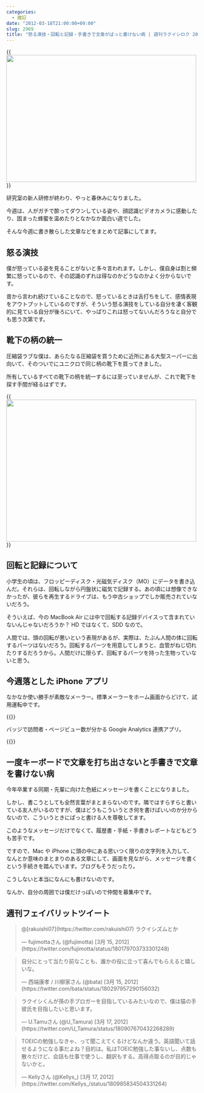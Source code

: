 ```yaml
---
categories:
  - 雑記
date: "2012-03-18T21:00:00+09:00"
slug: 2969
title: "怒る演技・回転と記録・手書きで文章がぱっと書けない病 | 週刊ラクイシロク 2012 年第 11 週"
---
```


{{<img alt="" src="/images/2012/03/2969_1.png" width="500" height="334">}}

研究室の新人研修が終わり、やっと春休みになりました。

今週は、人がガチで酔ってダウンしている姿や、顔認識ビデオカメラに感動したり、固まった蜂蜜を温めたりとなかなか面白い週でした。

そんな今週に書き散らした文章などをまとめて記事にしてます。

## 怒る演技

僕が怒っている姿を見ることがないと多々言われます。しかし、僕自身は割と頻繁に怒っているので、その認識のずれは得なのかどうなのかよく分からないです。

昔から言われ続けていることなので、怒っているときは舌打ちをして、感情表現をアウトプットしているのですが、そういう怒る演技をしている自分を凄く客観的に見ている自分が後ろにいて、やっぱりこれは怒ってないんだろうなと自分でも思う次第です。

## 靴下の柄の統一

圧縮袋ラブな僕は、あらたなる圧縮袋を買うために近所にある大型スーパーに出向いて、そのついでにユニクロで同じ柄の靴下を買ってきました。

所有しているすべての靴下の柄を統一するには至っていませんが、これで靴下を探す手間が経るはずです。

{{<img alt="" src="/images/2012/03/2969_2.jpg" width="500" height="373">}}

## 回転と記録について

小学生の頃は、フロッピーディスク・光磁気ディスク（MO）にデータを書き込んだ。それらは、回転しながら円盤状に磁気で記録する。あの頃には想像できなかったが、彼らを再生するドライブは、もう中古ショップでしか販売されていないだろう。

そういえば、今の MacBook Air には中で回転する記録デバイスって含まれていないんじゃないだろうか？ HD ではなくて、SDD なので。

人間では、頭の回転が悪いという表現があるが、実際は、たぶん人間の体に回転するパーツはないだろう。回転するパーツを用意してしまうと、血管がねじ切れたりするだろうから。人間だけに限らず、回転するパーツを持った生物っていないと思う。

## 今週落とした iPhone アプリ

なかなか使い勝手が素敵なメーラー。標準メーラーをホーム画面からどけて、試用運転中です。

{{<app id="492573565" title="Sparrow 1.0.1（￥250）" src="http://a1.mzstatic.com/us/r1000/118/Purple/v4/6c/19/f5/6c19f5bd-f60b-87a1-884b-3f55adf786a8/NEBlsbxewYtIg4SXSmzFM0-temp-upload.ggddluyo.100x100-75.png">}}

バッジで訪問者・ページビュー数が分かる Google Analytics 連携アプリ。

{{<app id="453520281" title="Analytics StatsWidget 1.1（￥250）" src="http://a4.mzstatic.com/us/r1000/115/Purple/39/b4/57/mzm.hnkktctq.100x100-75.png">}}

## 一度キーボードで文章を打ち出さないと手書きで文章を書けない病

今年卒業する同期・先輩に向けた色紙にメッセージを書くことになりました。

しかし、書こうとしても全然言葉がまとまらないのです。隣ではすらすらと書いている友人がいるのですが、僕はどうもこういうとき何を書けばいいのか分からないので、こういうときにぱっと書ける人を尊敬してます。

このようなメッセージだけでなくて、履歴書・手紙・手書きレポートなどもどうも苦手です。

ですので、Mac や iPhone に頭の中にある思いつく限りの文字列を入力して、なんとか意味のまとまりのある文章にして、画面を見ながら、メッセージを書くという手続きを踏んでいます。ブログもそうだったり。

こうしないと本当になんにも書けないのです。

なんか、自分の周囲では僕だけっぽいので仲間を募集中です。

## 週刊フェイバリットツイート

<blockquote class="twitter-tweet" data-in-reply-to="180179620258254848" lang="ja"><p>@[rakuishi07](https://twitter.com/rakuishi07) ラクイシズムとか</p>&mdash; fujimottaさん (@fujimotta) [3月 15, 2012](https://twitter.com/fujimotta/status/180179703733301248)</p></blockquote>

<blockquote class="twitter-tweet" lang="ja"><p>自分にとって当たり前なことも、誰かの役に立って喜んでもらえると嬉しいな。</p>&mdash; 西端康孝 / 川柳家さん (@bata) [3月 15, 2012](https://twitter.com/bata/status/180297957290156032)</p></blockquote>

<blockquote class="twitter-tweet" lang="ja"><p>ラクイシくんが孫の手ブロガーを目指しているみたいなので、僕は猫の手彼氏を目指したいと思います。</p>&mdash; U.Tamuさん (@U_Tamura) [3月 17, 2012](https://twitter.com/U_Tamura/status/180907670432268289)</p></blockquote>

<blockquote class="twitter-tweet" lang="ja"><p>TOEICの勉強しなきゃ、って聞こえてくるけどなんか違う。英語聞いて話せるようになる事だよね？目的は。私はTOEIC勉強した事ないし、点数も散々だけど、会話も仕事で使うし、翻訳もする。高得点取るのが目的じゃないかと。</p>&mdash; Kellyさん (@Kellys_) [3月 17, 2012](https://twitter.com/Kellys_/status/180985834504331264)</p></blockquote>
